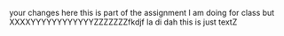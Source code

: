 your changes here this is part of the assignment I am doing for class but XXXXYYYYYYYYYYYYZZZZZZZfkdjf la di dah this is just textZ
